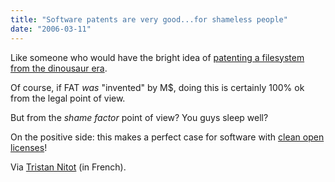 ```yaml
---
title: "Software patents are very good...for shameless people"
date: "2006-03-11"
---
```


Like someone who would have the bright idea of [patenting a filesystem from the dinousaur era](http://www.theregister.co.uk/2006/01/11/microsoft_wins_patent_case/print.html).

Of course, if FAT _was_ "invented" by M$, doing this is certainly 100% ok from the legal point of view.

But from the _shame factor_ point of view? You guys sleep well?

On the positive side: this makes a perfect case for software with [clean open licenses](http://apache.org/licenses/)!

Via [Tristan Nitot](http://standblog.org/blog/2006/03/10/93114703-brevets-logiciels-et-extorsion-de-fonds) (in French).
